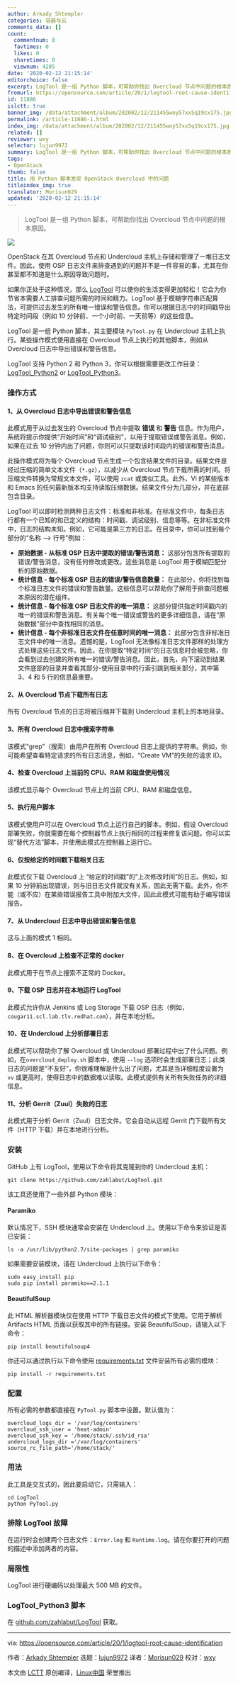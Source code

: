 ```yaml
---
author: Arkady Shtempler
categories: 容器与云
comments_data: []
count:
  commentnum: 0
  favtimes: 0
  likes: 0
  sharetimes: 0
  viewnum: 4205
date: '2020-02-12 21:15:14'
editorchoice: false
excerpt: LogTool 是一组 Python 脚本，可帮助你找出 Overcloud 节点中问题的根本原因。
fromurl: https://opensource.com/article/20/1/logtool-root-cause-identification
id: 11886
islctt: true
banner_img: /data/attachment/album/202002/12/211455woy57xx5q19cx175.jpg
permalink: /article-11886-1.html
index_img: /data/attachment/album/202002/12/211455woy57xx5q19cx175.jpg.thumb.jpg
related: []
reviewer: wxy
selector: lujun9972
summary: LogTool 是一组 Python 脚本，可帮助你找出 Overcloud 节点中问题的根本原因。
tags:
- OpenStack
thumb: false
title: 用 Python 脚本发现 OpenStack Overcloud 中的问题
titleindex_img: true
translator: Morisun029
updated: '2020-02-12 21:15:14'
---
```



> 
> LogTool 是一组 Python 脚本，可帮助你找出 Overcloud 节点中问题的根本原因。
> 
> 
> 


![](/data/attachment/album/202002/12/211455woy57xx5q19cx175.jpg)


OpenStack 在其 Overcloud 节点和 Undercloud 主机上存储和管理了一堆日志文件。因此，使用 OSP 日志文件来排查遇到的问题并不是一件容易的事，尤其在你甚至都不知道是什么原因导致问题时。


如果你正处于这种情况，那么 [LogTool](https://github.com/zahlabut/LogTool) 可以使你的生活变得更加轻松！它会为你节省本需要人工排查问题所需的时间和精力。LogTool 基于模糊字符串匹配算法，可提供过去发生的所有唯一错误和警告信息。你可以根据日志中的时间戳导出特定时间段（例如 10 分钟前、一个小时前、一天前等）的这些信息。


LogTool 是一组 Python 脚本，其主要模块 `PyTool.py` 在 Undercloud 主机上执行。某些操作模式使用直接在 Overcloud 节点上执行的其他脚本，例如从 Overcloud 日志中导出错误和警告信息。


LogTool 支持 Python 2 和 Python 3，你可以根据需要更改工作目录：[LogTool\_Python2](https://github.com/zahlabut/LogTool/tree/master/LogTool_Python2) or [LogTool\_Python3](https://github.com/zahlabut/LogTool/tree/master/LogTool_Python3)。


### 操作方式


#### 1、从 Overcloud 日志中导出错误和警告信息


此模式用于从过去发生的 Overcloud 节点中提取 **错误** 和 **警告** 信息。作为用户，系统将提示你提供“开始时间”和“调试级别”，以用于提取错误或警告消息。例如，如果在过去 10 分钟内出了问题，你则可以只提取该时间段内的错误和警告消息。


此操作模式将为每个 Overcloud 节点生成一个包含结果文件的目录。结果文件是经过压缩的简单文本文件（`*.gz`），以减少从 Overcloud 节点下载所需的时间。将压缩文件转换为常规文本文件，可以使用 `zcat` 或类似工具。此外，Vi 的某些版本和 Emacs 的任何最新版本均支持读取压缩数据。结果文件分为几部分，并在底部包含目录。


LogTool 可以即时检测两种日志文件：标准和非标准。在标准文件中，每条日志行都有一个已知的和已定义的结构：时间戳、调试级别、信息等等。在非标准文件中，日志的结构未知。例如，它可能是第三方的日志。在目录中，你可以找到每个部分的“名称 –> 行号”例如：


* **原始数据 - 从标准 OSP 日志中提取的错误/警告消息：** 这部分包含所有提取的错误/警告消息，没有任何修改或更改。这些消息是 LogTool 用于模糊匹配分析的原始数据。
* **统计信息 - 每个标准 OSP 日志的错误/警告信息数量：** 在此部分，你将找到每个标准日志文件的错误和警告数量。这些信息可以帮助你了解用于排查问题根本原因的潜在组件。
* **统计信息 - 每个标准 OSP 日志文件的唯一消息：** 这部分提供指定时间戳内的唯一的错误和警告消息。有关每个唯一错误或警告的更多详细信息，请在“原始数据”部分中查找相同的消息。
* **统计信息 - 每个非标准日志文件在任意时间的唯一消息：** 此部分包含非标准日志文件中的唯一消息。遗憾的是，LogTool 无法像标准日志文件那样的处理方式处理这些日志文件。因此，在你提取“特定时间”的日志信息时会被忽略，你会看到过去创建的所有唯一的错误/警告消息。因此，首先，向下滚动到结果文件底部的目录并查看其部分-使用目录中的行索引跳到相关部分，其中第 3、4 和 5 行的信息最重要。


#### 2、从 Overcloud 节点下载所有日志


所有 Overcloud 节点的日志将被压缩并下载到 Undercloud 主机上的本地目录。


#### 3、所有 Overcloud 日志中搜索字符串


该模式“grep”（搜索）由用户在所有 Overcloud 日志上提供的字符串。例如，你可能希望查看特定请求的所有日志消息，例如，“Create VM”的失败的请求 ID。


#### 4、检查 Overcloud 上当前的 CPU、RAM 和磁盘使用情况


该模式显示每个 Overcloud 节点上的当前 CPU、RAM 和磁盘信息。


#### 5、执行用户脚本


该模式使用户可以在 Overcloud 节点上运行自己的脚本。例如，假设 Overcloud 部署失败，你就需要在每个控制器节点上执行相同的过程来修复该问题。你可以实现“替代方法”脚本，并使用此模式在控制器上运行它。


#### 6、仅按给定的时间戳下载相关日志


此模式仅下载 Overcloud 上 “给定的时间戳”的“上次修改时间”的日志。例如，如果 10 分钟前出现错误，则与旧日志文件就没有关系，因此无需下载。此外，你不能（或不应）在某些错误报告工具中附加大文件，因此此模式可能有助于编写错误报告。


#### 7、从 Undercloud 日志中导出错误和警告信息


这与上面的模式 1 相同。


#### 8、在 Overcloud 上检查不正常的 docker


此模式用于在节点上搜索不正常的 Docker。


#### 9、下载 OSP 日志并在本地运行 LogTool


此模式允许你从 Jenkins 或 Log Storage 下载 OSP 日志（例如，`cougar11.scl.lab.tlv.redhat.com`），并在本地分析。


#### 10、在 Undercloud 上分析部署日志


此模式可以帮助你了解 Overcloud 或 Undercloud 部署过程中出了什么问题。例如，在`overcloud_deploy.sh` 脚本中，使用 `--log` 选项时会生成部署日志；此类日志的问题是“不友好”，你很难理解是什么出了问题，尤其是当详细程度设置为 `vv` 或更高时，使得日志中的数据难以读取。此模式提供有关所有失败任务的详细信息。


#### 11、分析 Gerrit（Zuul）失败的日志


此模式用于分析 Gerrit（Zuul）日志文件。它会自动从远程 Gerrit 门下载所有文件（HTTP 下载）并在本地进行分析。


### 安装


GitHub 上有 LogTool，使用以下命令将其克隆到你的 Undercloud 主机：



```
git clone https://github.com/zahlabut/LogTool.git
```

该工具还使用了一些外部 Python 模块：


#### Paramiko


默认情况下，SSH 模块通常会安装在 Undercloud 上。使用以下命令来验证是否已安装：



```
ls -a /usr/lib/python2.7/site-packages | grep paramiko
```

如果需要安装模块，请在 Undercloud 上执行以下命令：



```
sudo easy_install pip
sudo pip install paramiko==2.1.1
```

#### BeautifulSoup


此 HTML 解析器模块仅在使用 HTTP 下载日志文件的模式下使用。它用于解析 Artifacts HTML 页面以获取其中的所有链接。安装 BeautifulSoup，请输入以下命令：



```
pip install beautifulsoup4
```

你还可以通过执行以下命令使用 [requirements.txt](https://github.com/zahlabut/LogTool/blob/master/LogTool_Python3/requirements.txt) 文件安装所有必需的模块：



```
pip install -r requirements.txt
```

### 配置


所有必需的参数都直接在 `PyTool.py` 脚本中设置。默认值为：



```
overcloud_logs_dir = '/var/log/containers'
overcloud_ssh_user = 'heat-admin'
overcloud_ssh_key = '/home/stack/.ssh/id_rsa'
undercloud_logs_dir ='/var/log/containers'
source_rc_file_path='/home/stack/'
```

### 用法


此工具是交互式的，因此要启动它，只需输入：



```
cd LogTool
python PyTool.py
```

### 排除 LogTool 故障


在运行时会创建两个日志文件：`Error.log` 和 `Runtime.log`。请在你要打开的问题的描述中添加两者的内容。


### 局限性


LogTool 进行硬编码以处理最大 500 MB 的文件。


### LogTool\_Python3 脚本


在 [github.com/zahlabut/LogTool](https://github.com/zahlabut/LogTool) 获取。




---


via: <https://opensource.com/article/20/1/logtool-root-cause-identification>


作者：[Arkady Shtempler](https://opensource.com/users/ashtempl) 选题：[lujun9972](https://github.com/lujun9972) 译者：[Morisun029](https://github.com/%E8%AF%91%E8%80%85ID) 校对：[wxy](https://github.com/wxy)


本文由 [LCTT](https://github.com/LCTT/TranslateProject) 原创编译，[Linux中国](https://linux.cn/) 荣誉推出